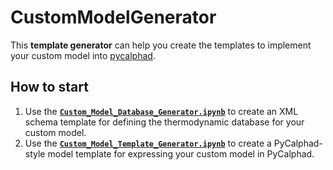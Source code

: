 # CustomModelGenerator

This **template generator** can help you create the templates to implement your custom model into [pycalphad](https://pycalphad.org/docs/latest/).

## How to start
1. Use the **[`Custom_Model_Database_Generator.ipynb`](./Custom_Model_Database_Generator.ipynb)** to create an  XML schema template for defining the thermodynamic database for your custom model.
2. Use the **[`Custom_Model_Template_Generator.ipynb`](./Custom_Model_Template_Generator.ipynb)** to create a PyCalphad-style model template for expressing your custom model in PyCalphad.
